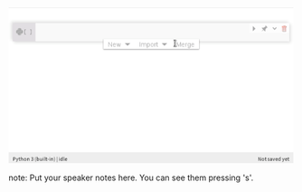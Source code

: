 <img src="resources/te-model-plot.gif"/>

note:
    Put your speaker notes here.
    You can see them pressing 's'.
